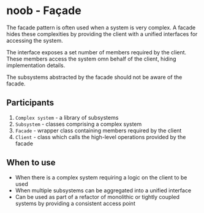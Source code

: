 # noob - Façade
The facade pattern is often used when a system is very complex. A facade hides these complexities by providing the client with a unified interfaces for accessing the system.

The interface exposes a set number of members required by the client. These members access the system omn behalf of the client, hiding implementation details.

The subsystems abstracted by the facade should not be aware of the facade.

## Participants
1) `Complex system` - a library of subsystems
2) `Subsystem` - classes comprising a complex system
3) `Facade` - wrapper class containing members required by the client
4) `Client` - class which calls the high-level operations provided by the facade

## When to use
- When there is a complex system requiring a logic on the client to be used
- When multiple subsystems can be aggregated into a unified interface
- Can be used as part of a refactor of monolithic or tightly coupled systems by providing a consistent access point